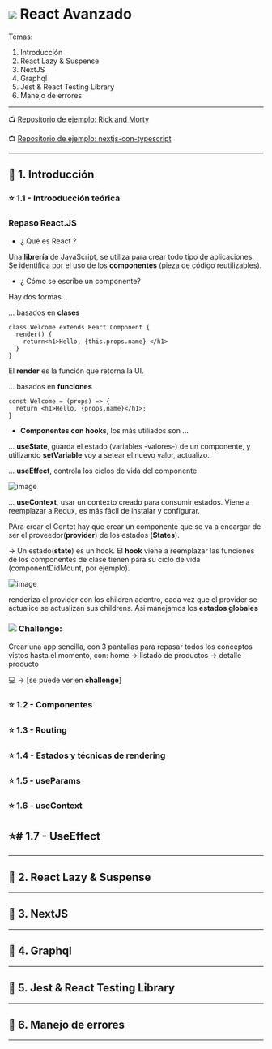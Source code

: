 # <img src="https://img.icons8.com/bubbles/40/null/react.png"/> React Avanzado

Temas: 

1. Introducción
2. React Lazy & Suspense
3. NextJS
4. Graphql
5. Jest & React Testing Library
6. Manejo de errores

---


:tv: [Repositorio de ejemplo: Rick and Morty](https://github.com/CristianHourcade/rick-and-morthy)

:tv: [Repositorio de ejemplo: nextjs-con-typescript](https://github.com/CristianHourcade/nextjs-con-typescript)


---

## :star2: 1. Introducción


### :star: 1.1 - Introoducción teórica

### Repaso React.JS

- ¿ Qué es React ?

Una **librería** de JavaScript, se utiliza para crear todo tipo de aplicaciones. Se identifica por el uso de los **componentes** (pieza de código reutilizables).

- ¿ Cómo se escribe un componente?

Hay dos formas...

... basados en **clases**

```JSX
class Welcome extends React.Component {
  render() {
    return<h1>Hello, {this.props.name} </h1>
  }
}
```

El **render** es la función que retorna la UI.

... basados en **funciones**

```JSX21
const Welcome = (props) => {
  return <h1>Hello, {props.name}</h1>;
}
```


- **Componentes con hooks**, los más utiliados son ...

... **useState**, guarda el estado (variables -valores-) de un componente, y utilizando **setVariable** voy a setear el nuevo valor, actualizo.

... **useEffect**, controla los ciclos de vida del componente

![image](https://user-images.githubusercontent.com/72580574/209713101-d072a34d-ff8d-4538-b948-e672b8045577.png)

... **useContext**, usar un contexto creado para consumir estados. Viene a reemplazar a Redux, es más fácil de instalar y configurar.

PAra crear el Contet hay que crear un componente que se va a encargar de ser el proveedor(**provider**) de los estados (**States**).




-> Un estado(**state**) es un hook. El **hook** viene a reemplazar las funciones de los componentes de clase tienen para su ciclo de vida (componentDidMount, por ejemplo).

![image](https://user-images.githubusercontent.com/72580574/209713932-6c4a7737-98b5-4592-96b9-8ad73727d89e.png)

renderiza el provider con los children adentro, cada vez que el provider se actualice se actualizan sus childrens. Asi manejamos los **estados globales**

### <img src="https://img.icons8.com/windows/32/null/strategy-board.png"/> Challenge:

Crear una app sencilla, con 3 pantallas para repasar todos los conceptos vistos hasta el momento, con: home -> listado de productos -> detalle producto



:computer: -> [se puede ver en **challenge**]
### :star: 1.2 - Componentes

### :star: 1.3 - Routing

### :star: 1.4 - Estados y técnicas de rendering

### :star: 1.5 - useParams

### :star: 1.6 - useContext

## :star:# 1.7 - UseEffect

---

## :star2: 2. React Lazy & Suspense

---

## :star2: 3. NextJS

---

## :star2: 4. Graphql

---

## :star2: 5. Jest & React Testing Library

---

## :star2: 6. Manejo de errores

---
